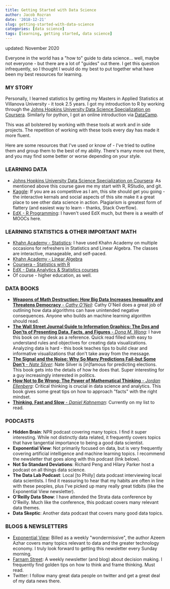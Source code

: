 ```yaml
---
title: Getting Started with Data Science
author: Jacob Rozran
date: '2018-12-21'
slug: getting-started-with-data-science
categories: [data science]
tags: [learning, getting started, data science]
---
```


updated: November 2020

Everyone in the world has a "how to" guide to data science... well, maybe not everyone - 
but there are a lot of "guides" out there. I get this question infrequently, so I thought I would do 
my best to put together what have been my best resources for learning. 

### MY STORY

Personally, I learned statistics by getting my Masters in Applied Statistics at 
Villanova University - it took 2.5 years. I got my introduction to R by working 
through the [Johns Hopkins University Data Science Specialization on Coursera](https://www.coursera.org/specializations/jhu-data-science). Similarly for 
python, I got an online introduction via [DataCamp](https://www.datacamp.com/courses/intro-to-python-for-data-science). 

This was all bolstered by working with these tools at work and in side projects. 
The repetition of working with these tools every day has made it more fluent. 

Here are some resources that I've used or know of - I've tried to outline them and 
group them to the best of my ability. There's many more out there, and you may find 
some better or worse depending on your style. 

### LEARNING DATA 

* [Johns Hopkins University Data Science Specialization on Coursera](https://www.coursera.org/specializations/jhu-data-science): As mentioned above 
this course gave me my start with R, RStudio, and git.  
* [Kaggle](https://www.kaggle.com/learn/overview): If you are as competitive as I 
am, this site should get you going - the interactive kernals and social aspects of 
this site make it a great place to see other data science in action. Plagiarism is 
greatest form of flattery (and easiest way to learn - thanks, Stack Overflow).  
* [EdX - R Programming](https://www.edx.org/learn/r-programming): I haven't used EdX 
much, but there is a wealth of MOOCs here.

### LEARNING STATISTICS & OTHER IMPORTANT MATH

* [Khahn Academy - Statistics](https://www.khanacademy.org/math/statistics-probability): I 
have used Khahn Academy on multiple occasions for refreshers in Statistics and Linear Algebra. 
The classes are interactive, manageable, and self-paced.  
* [Khahn Academy - Linear Algebra](https://www.khanacademy.org/math/linear-algebra)
* [Coursera - Statistics with R](https://www.coursera.org/specializations/statistics)  
* [EdX - Data Analytics & Statistics courses](https://www.edx.org/course/subject/data-analysis-statistics)  
* Of course -  higher education, as well.  

### DATA BOOKS

* [**Weapons of Math Destruction: How Big Data Increases Inequality and Threatens Democracy** - *Cathy O'Neil*](https://www.amazon.com/Weapons-Math-Destruction-Increases-Inequality/dp/0553418815): Cathy O'Neil 
does a great job of outlining how data algorithms can have  unintended negative consequences. 
Anyone who builds an machine learning algorithm should read.  
* [**The Wall Street Journal Guide to Information Graphics: The Dos and Don'ts of Presenting Data, Facts, and Figures** - *Dona M. Wong*](https://www.amazon.com/Street-Journal-Guide-Information-Graphics/dp/0393347281): 
I have this book on my desk as a reference. Quick read filled with easy to understand 
rules and objectives for creating data visualizations. Analyzing data is hard - this 
book teaches tips to build clear and informative visualizations that don't take away 
from the message.  
* [**The Signal and the Noise: Why So Many Predictions Fail-but Some Don't** - *Nate Silver*](https://www.amazon.com/Signal-Noise-Many-Predictions-Fail-but-ebook/dp/B007V65R54): Nate 
Silver is [in]famous for predicting elections. This book gets into the details of how he does that. 
Super interesting for a guy increasingly interested in politics.  
* [**How Not to Be Wrong: The Power of Mathematical Thinking** - *Jordan Ellenberg*](https://www.amazon.com/How-Not-Be-Wrong-Mathematical/dp/0143127535): Critical 
thinking is crucial in data science and analytics. This book gives some great tips on 
how to approach "facts" with the right mindset.  
* [**Thinking, Fast and Slow** - *Daniel Kahneman*](https://www.amazon.com/Thinking-Fast-Slow-Daniel-Kahneman/dp/0374533555): Currently 
on my list to read. 

### PODCASTS

* **Hidden Brain**: NPR podcast covering many topics. I find it super interesting. While not 
distinctly data related, it frequently covers topics that have tangential importance to 
being a good data scientist.  
* **Exponential View**: Not primarily focused on data, but is very frequently covering 
artificial intelligence and machine learning topics. I recommend the newsletter that 
goes along with this podcast (link below).  
* **Not So Standard Deviations**: Richard Peng and Hilary Parker host a podcast on 
all things data science. 
* **The Data Lab Podcast**: Local [to Philly] data podcast interviewing local data 
scientists. I find it reassuring to hear that my habits are often in line with 
these peoples, plus I've picked up many really great tidbits (like the Exponential 
View newsletter).  
* **O'Reilly Data Show**: I have attended the Strata data conference by O'Reilly. Much 
like the conference, this podcast covers many relevant data themes.  
* **Data Skeptic**: Another data podcast that covers many good data topics. 

### BLOGS & NEWSLETTERS

* [Exponential View](https://www.exponentialview.co/): Billed as a weekly "wondermissive", 
the author Azeem Azhar covers many topics relevant to data and the greater technology 
economy. I truly look forward to getting this newsletter every Sunday morning.  
* [Farnam Street](https://fs.blog/): A weekly newsletter (and blog) about decision making. 
I frequently find golden tips on how to think and frame thinking. Must read.  
* Twitter: I follow many great data people on twitter and get a great deal of my 
data news there.  